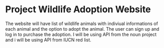 # Project Wildlife Adoption Website

The website will have list of wildlife animals with indiviual informations of each animal and the option to adopt the animal. The user can sign up and log in to purchase the adoption. 
I will be using API from the noun project and i will be using API from IUCN red list.
